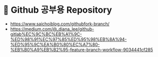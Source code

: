# :newspaper: Github 공부용 Repository

- https://www.saichoiblog.com/githubfork-branch/
- https://medium.com/@_diana_lee/github-gitlab%EC%9C%BC%EB%A1%9C-%ED%98%91%EC%97%85%ED%95%98%EB%8A%94-%ED%95%9C%EA%B0%80%EC%A7%80-%EB%B0%A9%EB%B2%95-feature-branch-workflow-9034441cf285
